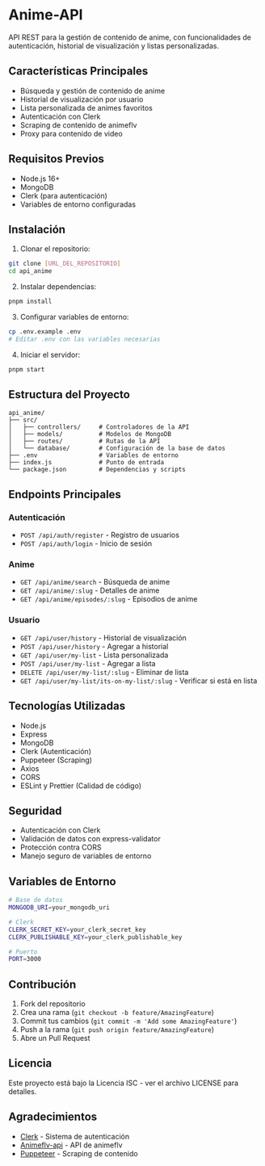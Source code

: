 # Anime-API

API REST para la gestión de contenido de anime, con funcionalidades de autenticación, historial de visualización y listas personalizadas.

## Características Principales

- Búsqueda y gestión de contenido de anime
- Historial de visualización por usuario
- Lista personalizada de animes favoritos
- Autenticación con Clerk
- Scraping de contenido de animeflv
- Proxy para contenido de video

## Requisitos Previos

- Node.js 16+
- MongoDB
- Clerk (para autenticación)
- Variables de entorno configuradas

## Instalación

1. Clonar el repositorio:
```bash
git clone [URL_DEL_REPOSITORIO]
cd api_anime
```

2. Instalar dependencias:
```bash
pnpm install
```

3. Configurar variables de entorno:
```bash
cp .env.example .env
# Editar .env con las variables necesarias
```

4. Iniciar el servidor:
```bash
pnpm start
```

## Estructura del Proyecto

```
api_anime/
├── src/
│   ├── controllers/     # Controladores de la API
│   ├── models/          # Modelos de MongoDB
│   ├── routes/          # Rutas de la API
│   └── database/        # Configuración de la base de datos
├── .env                 # Variables de entorno
├── index.js             # Punto de entrada
└── package.json         # Dependencias y scripts
```

## Endpoints Principales

### Autenticación
- `POST /api/auth/register` - Registro de usuarios
- `POST /api/auth/login` - Inicio de sesión

### Anime
- `GET /api/anime/search` - Búsqueda de anime
- `GET /api/anime/:slug` - Detalles de anime
- `GET /api/anime/episodes/:slug` - Episodios de anime

### Usuario
- `GET /api/user/history` - Historial de visualización
- `POST /api/user/history` - Agregar a historial
- `GET /api/user/my-list` - Lista personalizada
- `POST /api/user/my-list` - Agregar a lista
- `DELETE /api/user/my-list/:slug` - Eliminar de lista
- `GET /api/user/my-list/its-on-my-list/:slug` - Verificar si está en lista

## Tecnologías Utilizadas

- Node.js
- Express
- MongoDB
- Clerk (Autenticación)
- Puppeteer (Scraping)
- Axios
- CORS
- ESLint y Prettier (Calidad de código)

## Seguridad

- Autenticación con Clerk
- Validación de datos con express-validator
- Protección contra CORS
- Manejo seguro de variables de entorno

## Variables de Entorno

```bash
# Base de datos
MONGODB_URI=your_mongodb_uri

# Clerk
CLERK_SECRET_KEY=your_clerk_secret_key
CLERK_PUBLISHABLE_KEY=your_clerk_publishable_key

# Puerto
PORT=3000
```

## Contribución

1. Fork del repositorio
2. Crea una rama (`git checkout -b feature/AmazingFeature`)
3. Commit tus cambios (`git commit -m 'Add some AmazingFeature'`)
4. Push a la rama (`git push origin feature/AmazingFeature`)
5. Abre un Pull Request

## Licencia

Este proyecto está bajo la Licencia ISC - ver el archivo LICENSE para detalles.

## Agradecimientos

- [Clerk](https://clerk.com/) - Sistema de autenticación
- [Animeflv-api](https://github.com/Animeflv-API/animeflv-api) - API de animeflv
- [Puppeteer](https://github.com/puppeteer/puppeteer) - Scraping de contenido
